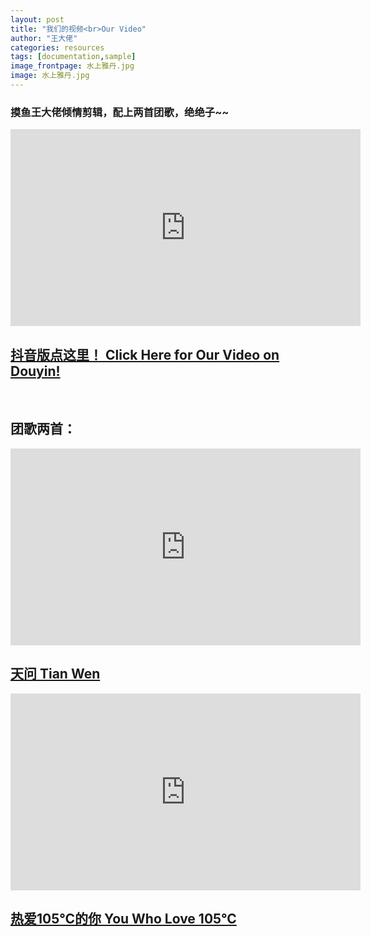 ```yaml
---
layout: post
title: "我们的视频<br>Our Video"
author: "王大佬"
categories: resources
tags: [documentation,sample]
image_frontpage: 水上雅丹.jpg
image: 水上雅丹.jpg
---
```


### 摸鱼王大佬倾情剪辑，配上两首团歌，绝绝子~~

<iframe height=315 width=560 src='https://player.youku.com/embed/XNTE3MjE4Njc3Ng==' frameborder=0 allowfullscreen></iframe>

## [抖音版点这里！ Click Here for Our Video on Douyin!](https://v.douyin.com/eCqPv9T/)

<br>

## 团歌两首：

<iframe width="560" height="315" src="https://www.youtube.com/embed/53nrK_sxdbw" title="YouTube video player" frameborder="0" allow="accelerometer; autoplay; clipboard-write; encrypted-media; gyroscope; picture-in-picture" allowfullscreen></iframe>

## [天问 Tian Wen](https://www.bilibili.com/video/BV1WA411K7EN?share_source=copy_web)

<iframe width="560" height="315" src="https://www.youtube.com/embed/JXU153ck9Ao" title="YouTube video player" frameborder="0" allow="accelerometer; autoplay; clipboard-write; encrypted-media; gyroscope; picture-in-picture" allowfullscreen></iframe>

## [热爱105℃的你 You Who Love 105°C](https://y.qq.com/n/ryqq/player)


